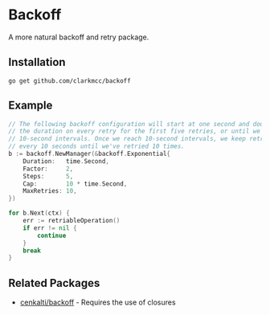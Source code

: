 # Backoff
A more natural backoff and retry package.

## Installation
    go get github.com/clarkmcc/backoff

## Example
```go
// The following backoff configuration will start at one second and double
// the duration on every retry for the first five retries, or until we reach
// 10-second intervals. Once we reach 10-second intervals, we keep retrying
// every 10 seconds until we've retried 10 times.
b := backoff.NewManager(&backoff.Exponential{
    Duration:   time.Second,
    Factor:     2,
    Steps:      5,
    Cap:        10 * time.Second,
    MaxRetries: 10,
})

for b.Next(ctx) {
    err := retriableOperation()
    if err != nil {
        continue
    }
    break
}
```

## Related Packages
* [cenkalti/backoff](https://pkg.go.dev/github.com/cenkalti/backoff/v4#example-Retry) - Requires the use of closures